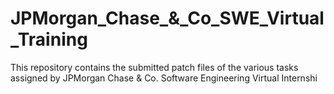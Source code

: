 # JPMorgan_Chase_&_Co_SWE_Virtual_Training
This repository contains the submitted patch files of the various tasks assigned by JPMorgan Chase &amp; Co. Software Engineering Virtual Internshi

